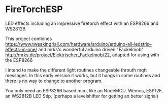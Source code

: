 # FireTorchESP
LED effects including an impressive firetorch effect with an ESP8266 and WS2812B

This project combines  
https://www.tweaking4all.com/hardware/arduino/arduino-all-ledstrip-effects-in-one/
and 
mrks's wonderful arduino driven "Fackelmob"
http://mrks.de/project/Elektrischer_Fackelmob/22, 
adapted for using with the ESP8266

I intend to make the different light routines changeable throuth mqtt messages. 
In this early version it works, but it hangs in some routines and there is no way to change to another program.

You only need an ESP8266 based mcu, like an NodeMCU, Wemos, ESP12F, an WS2812B LED Stip, (perhaps a levelshifter for getting an better signal)

